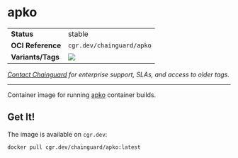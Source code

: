 <!--monopod:start-->
# apko
| | |
| - | - |
| **Status** | stable |
| **OCI Reference** | `cgr.dev/chainguard/apko` |
| **Variants/Tags** | ![](https://storage.googleapis.com/chainguard-images-build-outputs/summary/apko.svg) |

*[Contact Chainguard](https://www.chainguard.dev/chainguard-images) for enterprise support, SLAs, and access to older tags.*

---
<!--monopod:end-->

Container image for running [apko](https://github.com/chainguard-dev/apko) container builds.

## Get It!

The image is available on `cgr.dev`:

```
docker pull cgr.dev/chainguard/apko:latest
```

